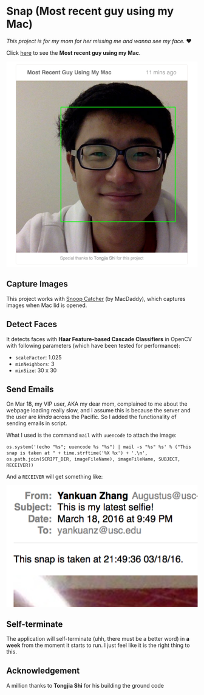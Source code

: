 # Snap (Most recent guy using my Mac)

*This project is for my mom for her missing me and wanna see my face.* ❤️

Click [here](http://www-scf.usc.edu/~yankuanz/snap/) to see the **Most recent guy using my Mac**.

![Demo](demo.png)

## Capture Images
This project works with [Snoop Catcher](https://itunes.apple.com/us/app/snoop-catcher/id987378024?mt=12) (by MacDaddy), which captures images when Mac lid is opened.

## Detect Faces
It detects faces with **Haar Feature-based Cascade Classifiers** in OpenCV with following parameters (which have been tested for performance):

-  `scaleFactor`: 1.025
-  `minNeighbors`: 3
-  `minSize`: 30 x 30

## Send Emails
On Mar 18, my VIP user, AKA my dear mom, complained to me about the webpage loading really slow, and I assume this is because the server and the user are *kinda* across the Pacific. So I added the functionality of sending emails in script.

What I used is the command `mail` with `uuencode` to attach the image:
	
	os.system('(echo "%s"; uuencode %s "%s") | mail -s "%s" %s' % ("This snap is taken at " + time.strftime('%X %x') + '.\n', os.path.join(SCRIPT_DIR, imageFileName), imageFileName, SUBJECT, RECEIVER))  
	
And a `RECEIVER` will get something like:

![Email Sample](emailsample.png)

## Self-terminate
The application will self-terminate (uhh, there must be a better word) in **a week** from the moment it starts to run. I just feel like it is the right thing to this.

## Acknowledgement 
A million thanks to **Tongjia Shi** for his building the ground code
